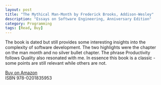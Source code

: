 ```yaml
---
layout: post
title: "The Mythical Man-Month by Frederick Brooks, Addison-Wesley"
description: "Essays on Software Engineering, Anniversary Edition"
category: Programming
tags: [Read, Buy]
---
```

The book is dated but still provides some interesting insights into the complexity of software development. The two highlights were the chapter on the man month and no silver bullet chapter. The phrase Productivity follows Quality also resonated with me. In essence this book is a classic - some points are still relevant while others are not.

[Buy on Amazon](http://www.amazon.com/The-Mythical-Man-Month-Engineering-Anniversary/dp/0201835959)  
ISBN 978-0201835953
